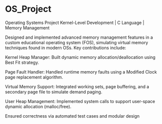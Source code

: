 # OS_Project
Operating Systems Project 
 Kernel-Level Development | C Language | Memory Management

Designed and implemented advanced memory management features in a custom educational operating system (FOS), simulating virtual memory techniques found in modern OSs. Key contributions include:

Kernel Heap Manager: Built dynamic memory allocation/deallocation using Best Fit strategy.

Page Fault Handler: Handled runtime memory faults using a Modified Clock page replacement algorithm.

Virtual Memory Support: Integrated working sets, page buffering, and a secondary page file to simulate demand paging.

User Heap Management: Implemented system calls to support user-space dynamic allocation (malloc/free).

Ensured correctness via automated test cases and modular design
